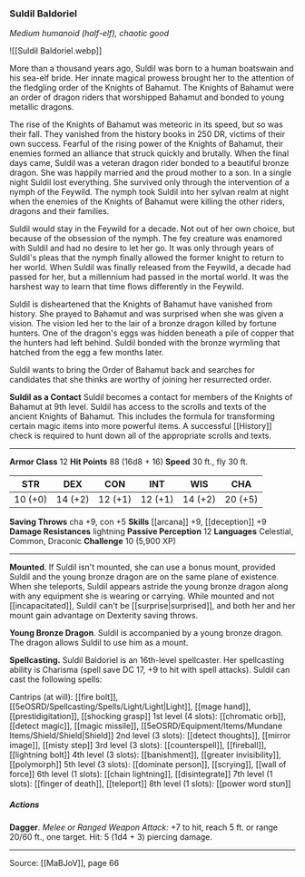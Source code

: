 ### Suldil Baldoriel
_Medium humanoid (half-elf), chaotic good_

![[Suldil Baldoriel.webp]]

More than a thousand years ago, Suldil was born to a human boatswain and his sea-elf bride. Her innate magical prowess brought her to the attention of the fledgling order of the Knights of Bahamut. The Knights of Bahamut were an order of dragon riders that worshipped Bahamut and bonded to young metallic dragons.

The rise of the Knights of Bahamut was meteoric in its speed, but so was their fall. They vanished from the history books in 250 DR, victims of their own success. Fearful of the rising power of the Knights of Bahamut, their enemies formed an alliance that struck quickly and brutally. When the final days came, Suldil was a veteran dragon rider bonded to a beautiful bronze dragon. She was happily married and the proud mother to a son. In a single night Suldil lost everything. She survived only through the intervention of a nymph of the Feywild. The nymph took Suldil into her sylvan realm at night when the enemies of the Knights of Bahamut were killing the other riders, dragons and their families.

Suldil would stay in the Feywild for a decade. Not out of her own choice, but because of the obsession of the nymph. The fey creature was enamored with Suldil and had no desire to let her go. It was only through years of Suldil's pleas that the nymph finally allowed the former knight to return to her world. When Suldil was finally released from the Feywild, a decade had passed for her, but a millennium had passed in the mortal world. It was the harshest way to learn that time flows differently in the Feywild.

Suldil is disheartened that the Knights of Bahamut have vanished from history. She prayed to Bahamut and was surprised when she was given a vision. The vision led her to the lair of a bronze dragon killed by fortune hunters. One of the dragon's eggs was hidden beneath a pile of copper that the hunters had left behind. Suldil bonded with the bronze wyrmling that hatched from the egg a few months later.

Suldil wants to bring the Order of Bahamut back and searches for candidates that she thinks are worthy of joining her resurrected order.

**Suldil as a Contact** Suldil becomes a contact for members of the Knights of Bahamut at 9th level. Suldil has access to the scrolls and texts of the ancient Knights of Bahamut. This includes the formula for transforming certain magic items into more powerful items. A successful [[History]] check is required to hunt down all of the appropriate scrolls and texts.






---

**Armor Class** 12
**Hit Points** 88 (16d8 + 16)
**Speed** 30 ft., fly 30 ft.

| STR     | DEX     | CON     | INT     | WIS     | CHA     |
|---------|---------|---------|---------|---------|---------|
| 10 (+0) | 14 (+2) | 12 (+1) | 12 (+1) | 14 (+2) | 20 (+5) |

**Saving Throws** cha +9, con +5
**Skills** [[arcana]] +9, [[deception]] +9
**Damage Resistances** lightning
**Passive Perception** 12
**Languages** Celestial, Common, Draconic
**Challenge** 10 (5,900 XP)

---

**Mounted**. If Suldil isn't mounted, she can use a bonus mount, provided Suldil and the young bronze dragon are on the same plane of existence. When she teleports, Suldil appears astride the young bronze dragon along with any equipment she is wearing or carrying. While mounted and not [[incapacitated]], Suldil can't be [[surprise|surprised]], and both her and her mount gain advantage on Dexterity saving throws.

**Young Bronze Dragon**. Suldil is accompanied by a young bronze dragon. The dragon allows Suldil to use him as a mount.

**Spellcasting.** Suldil Baldoriel is an 16th-level spellcaster. Her spellcasting ability is Charisma (spell save DC 17, +9 to hit with spell attacks). Suldil can cast the following spells:

Cantrips (at will): [[fire bolt]], [[5eOSRD/Spellcasting/Spells/Light/Light|Light]], [[mage hand]], [[prestidigitation]], [[shocking grasp]]
1st level (4 slots): [[chromatic orb]], [[detect magic]], [[magic missile]], [[5eOSRD/Equipment/Items/Mundane Items/Shield/Shield|Shield]]
2nd level (3 slots): [[detect thoughts]], [[mirror image]], [[misty step]]
3rd level (3 slots): [[counterspell]], [[fireball]], [[lightning bolt]]
4th level (3 slots): [[banishment]], [[greater invisibility]], [[polymorph]]
5th level (3 slots): [[dominate person]], [[scrying]], [[wall of force]]
6th level (1 slots): [[chain lightning]], [[disintegrate]]
7th level (1 slots): [[finger of death]], [[teleport]]
8th level (1 slots): [[power word stun]]

##### Actions
**Dagger**. _Melee or Ranged Weapon Attack:_ +7 to hit, reach 5 ft. or range 20/60 ft., one target. Hit: 5 (1d4 + 3) piercing damage.


---

Source: [[MaBJoV]], page 66